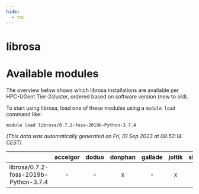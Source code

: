 ```yaml
---
hide:
  - toc
---
```


librosa
=======

# Available modules


The overview below shows which librosa installations are available per HPC-UGent Tier-2cluster, ordered based on software version (new to old).

To start using librosa, load one of these modules using a `module load` command like:

```shell
module load librosa/0.7.2-foss-2019b-Python-3.7.4
```

*(This data was automatically generated on Fri, 01 Sep 2023 at 08:52:14 CEST)*  

| |accelgor|doduo|donphan|gallade|joltik|skitty|swalot|victini|
| :---: | :---: | :---: | :---: | :---: | :---: | :---: | :---: | :---: |
|librosa/0.7.2-foss-2019b-Python-3.7.4|-|-|x|-|x|x|-|x|
